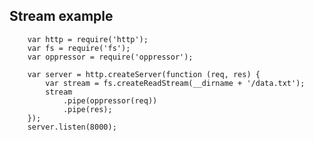 ## Stream example

		var http = require('http');
		var fs = require('fs');
		var oppressor = require('oppressor');

		var server = http.createServer(function (req, res) {
		    var stream = fs.createReadStream(__dirname + '/data.txt');
		    stream
		    	.pipe(oppressor(req))
		    	.pipe(res);
		});
		server.listen(8000);